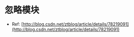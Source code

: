 # 忽略模块
- Ref: [http://blog.csdn.net/ztblog/article/details/78219091](http://blog.csdn.net/ztblog/article/details/78219091)
